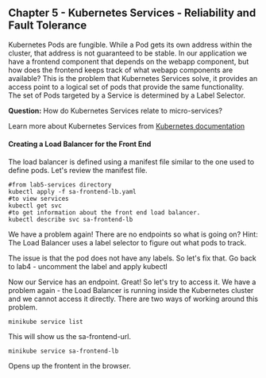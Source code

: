 ## Chapter 5 - Kubernetes Services - Reliability and Fault Tolerance

Kubernetes Pods are fungible. While a Pod gets its own address within the cluster, that address is not guaranteed to be stable. In our application we have a frontend component that depends on the webapp component, but how does the frontend keeps track of what webapp components are available? This is the problem that Kubernetes Services solve, it provides an access point to a logical set of pods that provide the same functionality. The set of Pods targeted by a Service is determined by a Label Selector.

**Question:** How do Kubernetes Services relate to micro-services?

Learn more about Kubernetes Services from [Kubernetes documentation](https://kubernetes.io/docs/concepts/services-networking/service/)

#### Creating a Load Balancer for the Front End
The load balancer is defined using a manifest file similar to the one used to define pods. Let's review the manifest file.

```
#from lab5-services directory
kubectl apply -f sa-frontend-lb.yaml
#to view services
kubectl get svc
#to get information about the front end load balancer.
kubectl describe svc sa-frontend-lb
```

We have a problem again! There are no endpoints so what is going on?
Hint: The Load Balancer uses a label selector to figure out what pods to track.

The issue is that the pod does not have any labels. So let's fix that. Go back to lab4 - uncomment the label and apply kubectl

Now our Service has an endpoint. Great! So let's try to access it. We have a problem again - the Load Balancer is running inside the Kubernetes cluster and we cannot access it directly. There are two ways of working around this problem.

```
minikube service list
```
This will show us the sa-frontend-url.

```
minikube service sa-frontend-lb
```
Opens up the frontent in the browser.
